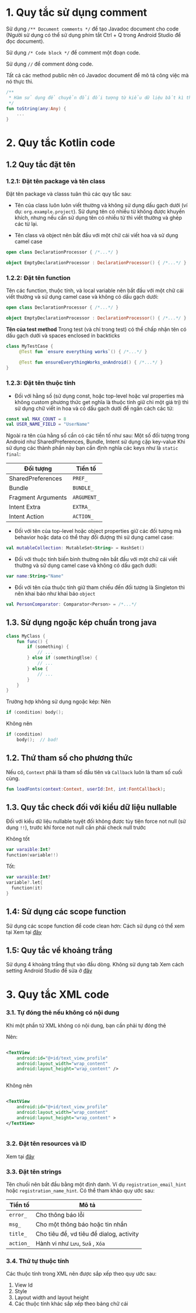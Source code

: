 # 1. Quy tắc sử dụng comment
Sử dụng `/** Document comments */` để tạo Javadoc document cho code (Người sử dụng có thể sử dụng phím tắt Ctrl + Q trong Android Studio để đọc document).

Sử dụng `/* Code block */` để comment một đoạn code.

Sử dụng `//` để comment dòng code.

Tất cả các method public nên có Javadoc document để mô tả công việc mà nó thực thi.
```Kotlin
/**
 * Hàm sử dụng để chuyển đổi đối tượng từ kiểu dữ liệu bất kì thành String
 */
fun toString(any:Any) {
    ...
}
```

# 2. Quy tắc Kotlin code
## 1.2 Quy tắc đặt tên
### 1.2.1: Đặt tên package và tên class
Đặt tên package và classs tuân thủ các quy tắc sau:
*  Tên của class luôn luôn viết thường và không sử dụng dấu gạch dưới (ví dụ: `org.example.project`). Sử dụng tên có nhiều từ không được khuyến khích, nhưng nếu cần sử dụng tên có nhiều từ thì viết thường và ghép các từ lại.

* Tên class và object nên bắt đầu với một chữ cái viết hoa và sử dụng camel case
``` kotlin
open class DeclarationProcessor { /*...*/ }

object EmptyDeclarationProcessor : DeclarationProcessor() { /*...*/ }
```

### 1.2.2: Đặt tên function

Tên các function, thuộc tính, và local variable nên bắt đầu với một chữ cái viết thường và sử dụng camel case và không có dấu gạch dưới:
```kotlin
open class DeclarationProcessor { /*...*/ }

object EmptyDeclarationProcessor : DeclarationProcessor() { /*...*/ }
```
**Tên của test method**
Trong test (và chỉ trong test) có thể chấp nhận tên có dấu gạch dưới và spaces enclosed in backticks
```Kotlin
class MyTestCase {
     @Test fun `ensure everything works`() { /*...*/ }
     
     @Test fun ensureEverythingWorks_onAndroid() { /*...*/ }
}
```
### 1.2.3: Đặt tên thuộc tính
- Đối với hằng số (sử dụng const, hoặc top-level hoặc val properties mà không custom phương thức get nghĩa là thuộc tính giữ chỉ một giá trị) thì sử dụng chữ viết in hoa và có dấu gạch dưới để ngăn cách các từ:

```kotlin
const val MAX_COUNT = 8
val USER_NAME_FIELD = "UserName"
```
Ngoài ra tên của hằng số cần có các tiền tố như sau:
Một số đối tượng trong Android như SharedPreferences, Bundle, Intent sử dụng cặp key-value
Khi sử dụng các thành phần này bạn cần định nghĩa các keys như là `static final`:

| Đối tượng            | Tiền tố |
| -----------------  | ----------------- |
| SharedPreferences  | `PREF_`             |
| Bundle             | `BUNDLE_`           | 
| Fragment Arguments | `ARGUMENT_`         |   
| Intent Extra       | `EXTRA_`            |
| Intent Action      | `ACTION_`           |

- Đối với tên của top-level hoặc object properties giữ các đối tượng mà behavior hoặc data có thể thay đổi đượng thì sử dụng camel case:
```Kotlin
val mutableCollection: MutableSet<String> = HashSet()
```

- Đối với thuộc tính biến bình thường nên bắt đầu với một chữ cái viết thường và sử dụng camel case và không có dấu gạch dưới:
```kotlin
var name:String="Name"
```

- Đối với tên của thuộc tính giữ tham chiếu đến đối tượng là Singleton thì nên khai báo như khai báo `object`

```Kotlin
val PersonComparator: Comparator<Person> = /*...*/
```
## 1.3. Sử dụng ngoặc kép chuẩn trong java
```kotlin
class MyClass {
    fun func() {
        if (something) {
            // ...
        } else if (somethingElse) {
            // ...
        } else {
            // ...
        }
    }
}
```

Trường hợp không sử dụng ngoặc kép:
Nên
```kotlin
if (condition) body();
```

Không nên
```kotlin
if (condition)
    body();  // bad!
```
## 1.2. Thứ tham số cho phương thức
Nếu có, `Context` phải là tham số đầu tiên và `Callback` luôn là tham số cuối cùng.

```kotlin
fun loadFonts(context:Context, userId:Int, int:FontCallback);
```

## 1.3. Quy tắc check đối với kiểu dữ liệu nullable
Đối với kiểu dữ liệu nullable tuyệt đối không được tùy tiện force not null (sử dụng `!!`), trước khỉ force not null cần phải check null trước

Không tốt 
```Kotlin
var varaible:Int?
function(variable!!)
```

Tốt:

```Kotlin
var varaible:Int?
variable?.let{
  function(it)
}
```

## 1.4: Sử dụng các scope function
Sử dụng các scope function để code clean hơn:
Cách sử dụng có thể xem tại Xem tại [đây](https://viblo.asia/p/kotlin-scope-function-let-apply-run-also-with-bWrZnNqwZxw)

## 1.5: Quy tắc về khoảng trắng
Sử dụng 4 khoảng trắng thụt vào đầu dòng. Không sử dụng tab
Xem cách setting Android Studio để sửa ở [đây](https://viblo.asia/p/kotlin-coding-conventions-se-khac-voi-mac-dinh-cua-intelij-idea-nhu-the-nao-ByEZkOJqZQ0)



# 3. Quy tắc XML code
### 3.1. Tự đóng thẻ nếu không có nội dung
Khi một phần tử XML không có nội dung, bạn cần phải tự đóng thẻ

Nên: 

```xml

<TextView
    android:id="@+id/text_view_profile"
    android:layout_width="wrap_content"
    android:layout_height="wrap_content" />
   
```

Không nên 

```xml

<TextView
    android:id="@+id/text_view_profile"
    android:layout_width="wrap_content"
    android:layout_height="wrap_content" >
</TextView>
   
```

### 3.2. Đặt tên resources và ID
Xem tại [đây](https://github.com/hoangth1/Androi_Kotlin_Convention/tree/master/general)

### 3.3. Đặt tên strings
Tên chuối nên bắt đầu bằng một định danh. Ví dụ `registration_email_hint` hoặc `registration_name_hint`. 
Có thể tham khảo quy ước sau:

| Tiền tố             | Mô tả                           |
| -----------------  | --------------------------------------|
| `error_`             | Cho thông báo lỗi                   |
| `msg_`               | Cho một thông báo hoặc tin nhắn         |       
| `title_`             | Cho tiêu đề, vd tiêu đề dialog, activity         | 
| `action_`            | Hành vi như `Lưu`, `Sửa` , `Xóa`  |

### 3.4. Thứ tự thuộc tính
Các thuộc tính trong XML nên được sắp xếp theo quy ước sau:
1. View Id
2. Style
3. Layout width and layout height
4. Các thuộc tính khác sắp xếp theo bảng chữ cái

 
